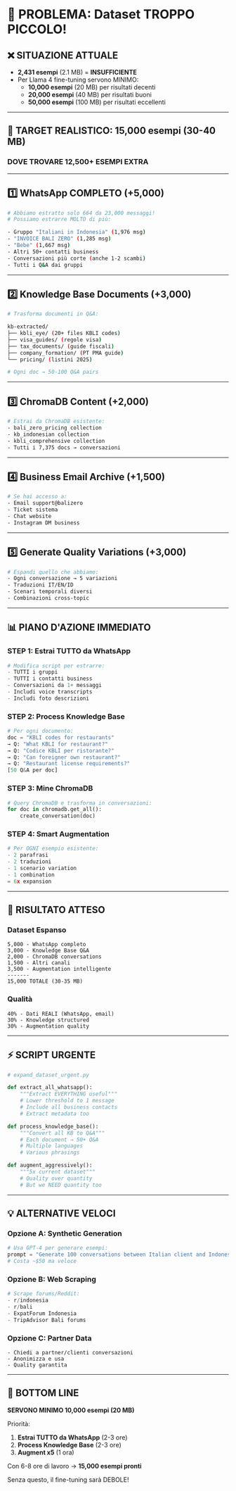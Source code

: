 # 🚨 PROBLEMA: Dataset TROPPO PICCOLO!

## ❌ SITUAZIONE ATTUALE
- **2,431 esempi** (2.1 MB) = **INSUFFICIENTE**
- Per Llama 4 fine-tuning servono MINIMO:
  - **10,000 esempi** (20 MB) per risultati decenti
  - **20,000 esempi** (40 MB) per risultati buoni
  - **50,000 esempi** (100 MB) per risultati eccellenti

---

## 🎯 TARGET REALISTICO: 15,000 esempi (30-40 MB)

### **DOVE TROVARE 12,500+ ESEMPI EXTRA**

---

## 1️⃣ **WhatsApp COMPLETO** (+5,000)
```bash
# Abbiamo estratto solo 664 da 23,000 messaggi!
# Possiamo estrarre MOLTO di più:

- Gruppo "Italiani in Indonesia" (1,976 msg)
- "INVOICE BALI ZERO" (1,285 msg)
- "Bebe" (1,667 msg)
- Altri 50+ contatti business
- Conversazioni più corte (anche 1-2 scambi)
- Tutti i Q&A dai gruppi
```

---

## 2️⃣ **Knowledge Base Documents** (+3,000)
```bash
# Trasforma documenti in Q&A:

kb-extracted/
├── kbli_eye/ (20+ files KBLI codes)
├── visa_guides/ (regole visa)
├── tax_documents/ (guide fiscali)
├── company_formation/ (PT PMA guide)
└── pricing/ (listini 2025)

# Ogni doc → 50-100 Q&A pairs
```

---

## 3️⃣ **ChromaDB Content** (+2,000)
```bash
# Estrai da ChromaDB esistente:
- bali_zero_pricing collection
- kb_indonesian collection
- kbli_comprehensive collection
- Tutti i 7,375 docs → conversazioni
```

---

## 4️⃣ **Business Email Archive** (+1,500)
```bash
# Se hai accesso a:
- Email support@balizero
- Ticket sistema
- Chat website
- Instagram DM business
```

---

## 5️⃣ **Generate Quality Variations** (+3,000)
```bash
# Espandi quello che abbiamo:
- Ogni conversazione → 5 variazioni
- Traduzioni IT/EN/ID
- Scenari temporali diversi
- Combinazioni cross-topic
```

---

## 📊 PIANO D'AZIONE IMMEDIATO

### **STEP 1: Estrai TUTTO da WhatsApp**
```python
# Modifica script per estrarre:
- TUTTI i gruppi
- TUTTI i contatti business
- Conversazioni da 1+ messaggi
- Includi voice transcripts
- Includi foto descrizioni
```

### **STEP 2: Process Knowledge Base**
```python
# Per ogni documento:
doc = "KBLI codes for restaurants"
→ Q: "What KBLI for restaurant?"
→ Q: "Codice KBLI per ristorante?"
→ Q: "Can foreigner own restaurant?"
→ Q: "Restaurant license requirements?"
[50 Q&A per doc]
```

### **STEP 3: Mine ChromaDB**
```python
# Query ChromaDB e trasforma in conversazioni:
for doc in chromadb.get_all():
    create_conversation(doc)
```

### **STEP 4: Smart Augmentation**
```python
# Per OGNI esempio esistente:
- 2 parafrasi
- 2 traduzioni
- 1 scenario variation
- 1 combination
= 6x expansion
```

---

## 🎯 RISULTATO ATTESO

### **Dataset Espanso**
```
5,000 - WhatsApp completo
3,000 - Knowledge Base Q&A
2,000 - ChromaDB conversations
1,500 - Altri canali
3,500 - Augmentation intelligente
-------
15,000 TOTALE (30-35 MB)
```

### **Qualità**
```
40% - Dati REALI (WhatsApp, email)
30% - Knowledge structured
30% - Augmentation quality
```

---

## ⚡ SCRIPT URGENTE

```python
# expand_dataset_urgent.py

def extract_all_whatsapp():
    """Extract EVERYTHING useful"""
    # Lower threshold to 1 message
    # Include all business contacts
    # Extract metadata too

def process_knowledge_base():
    """Convert all KB to Q&A"""
    # Each document → 50+ Q&A
    # Multiple languages
    # Various phrasings

def augment_aggressively():
    """5x current dataset"""
    # Quality over quantity
    # But we NEED quantity too
```

---

## 💡 ALTERNATIVE VELOCI

### **Opzione A: Synthetic Generation**
```python
# Usa GPT-4 per generare esempi:
prompt = "Generate 100 conversations between Italian client and Indonesian business assistant about visa/tax/company"
# Costa ~$50 ma veloce
```

### **Opzione B: Web Scraping**
```python
# Scrape forums/Reddit:
- r/indonesia
- r/bali
- ExpatForum Indonesia
- TripAdvisor Bali forums
```

### **Opzione C: Partner Data**
```
- Chiedi a partner/clienti conversazioni
- Anonimizza e usa
- Quality garantita
```

---

## 🚨 BOTTOM LINE

**SERVONO MINIMO 10,000 esempi (20 MB)**

Priorità:
1. **Estrai TUTTO da WhatsApp** (2-3 ore)
2. **Process Knowledge Base** (2-3 ore)
3. **Augment x5** (1 ora)

Con 6-8 ore di lavoro → **15,000 esempi pronti**

Senza questo, il fine-tuning sarà DEBOLE!